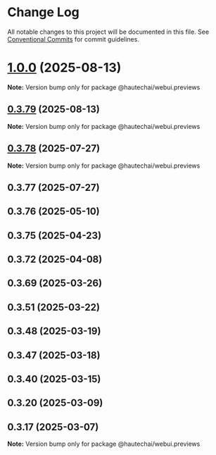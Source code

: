 # Change Log

All notable changes to this project will be documented in this file.
See [Conventional Commits](https://conventionalcommits.org) for commit guidelines.

# [1.0.0](https://github.com/HautechAI/webui/compare/@hautechai/webui.previews@0.3.79...@hautechai/webui.previews@1.0.0) (2025-08-13)

**Note:** Version bump only for package @hautechai/webui.previews

## [0.3.79](https://github.com/HautechAI/webui/compare/@hautechai/webui.previews@0.3.78...@hautechai/webui.previews@0.3.79) (2025-08-13)

**Note:** Version bump only for package @hautechai/webui.previews

## [0.3.78](https://github.com/HautechAI/webui/compare/@hautechai/webui.previews@0.3.77...@hautechai/webui.previews@0.3.78) (2025-07-27)

**Note:** Version bump only for package @hautechai/webui.previews

## 0.3.77 (2025-07-27)

## 0.3.76 (2025-05-10)

## 0.3.75 (2025-04-23)

## 0.3.72 (2025-04-08)

## 0.3.69 (2025-03-26)

## 0.3.51 (2025-03-22)

## 0.3.48 (2025-03-19)

## 0.3.47 (2025-03-18)

## 0.3.40 (2025-03-15)

## 0.3.20 (2025-03-09)

## 0.3.17 (2025-03-07)

**Note:** Version bump only for package @hautechai/webui.previews
